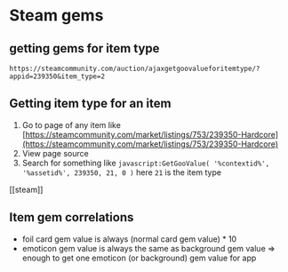 # Steam gems

## getting gems for item type

```
https://steamcommunity.com/auction/ajaxgetgoovalueforitemtype/?appid=239350&item_type=2
```

## Getting item type for an item

1. Go to page of any item like
   [https://steamcommunity.com/market/listings/753/239350-Hardcore](https://steamcommunity.com/market/listings/753/239350-Hardcore)
2. View page source
3. Search for something like `javascript:GetGooValue( '%contextid%',
'%assetid%', 239350, 21, 0 )` here `21` is the item type

[[steam]]

## Item gem correlations

- foil card gem value is always (normal card gem value) \* 10
- emoticon gem value is always the same as background gem value => enough to
  get one emoticon (or background) gem value for app
